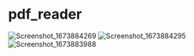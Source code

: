 # pdf_reader

![Screenshot_1673884269](https://user-images.githubusercontent.com/79628694/212727779-a9473f97-089c-40d4-8183-90a7d79776f7.png)
![Screenshot_1673884295](https://user-images.githubusercontent.com/79628694/212727787-365b7cb9-a10d-42e9-8eb9-06927a1ce56f.png)
![Screenshot_1673883988](https://user-images.githubusercontent.com/79628694/212727790-9b186a09-a698-48ec-9133-9361da15bafc.png)

